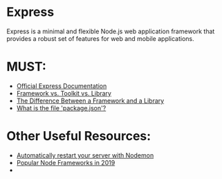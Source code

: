 # Express
Express is a minimal and flexible Node.js web application framework that provides a robust set of features for web and mobile applications.

# MUST:
<ul>
  <li><a href="https://expressjs.com/">Official Express Documentation</a></li>
  <li><a href="https://stackoverflow.com/questions/3057526/framework-vs-toolkit-vs-library">Framework vs. Toolkit vs. Library</a></li>
  <li><a href="https://www.evernote.com/shard/s386/u/0/sh/dad0566b-24fc-4c14-bdbe-7c6aea2c7f76/ee89f713c5f155b1b28cee349b397a67">The Difference Between a Framework and a Library</a></li>  
  <li><a href="https://nodejs.org/en/knowledge/getting-started/npm/what-is-the-file-package-json/">What is the file 'package.json'?</a></li>
</ul>

# Other Useful Resources:
<ul>
  <li><a href="https://nodemon.io/"> Automatically restart your server with Nodemon</a></li>
  <li><a href="https://www.evernote.com/shard/s386/u/0/sh/daa4046e-9130-43d4-ad89-7fa50c6c67f5/1533b070e8e253e6297299cd28bcb865">Popular Node Frameworks in 2019</a></li>
  <li><a href=""> </a></li>
</ul
